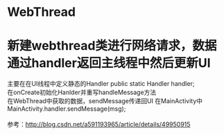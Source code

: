 # WebThread
新建webthread类进行网络请求，数据通过handler返回主线程中然后更新UI
===

主要在在UI线程中定义静态的Handler      public static Handler handler;<br>
在onCreate初始化Hanlder并重写handleMessage方法<br>
在WebThread中获取的数据，sendMessage传递回UI  在MainActivity中  MainActivity.handler.sendMessage(msg);<br>
<br>
参考：http://blog.csdn.net/a591193965/article/details/49950915<br>
